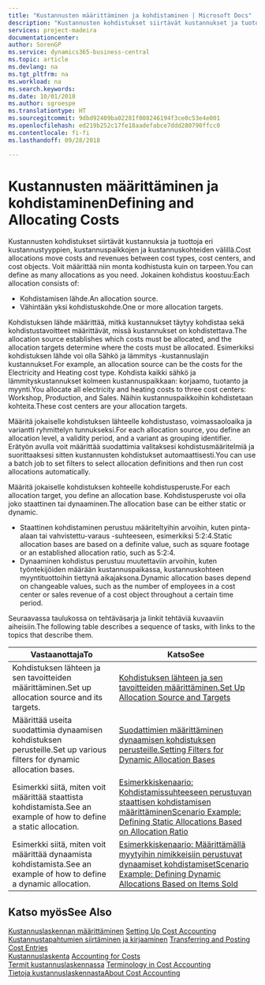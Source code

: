 ```yaml
---
title: "Kustannusten määrittäminen ja kohdistaminen | Microsoft Docs"
description: "Kustannusten kohdistukset siirtävät kustannukset ja tuotot eri kustannustyyppien, kustannuspaikkojen ja kustannuskohteiden välillä. Voit määrittää niin monta kodhistusta kuin on tarpeen."
services: project-madeira
documentationcenter: 
author: SorenGP
ms.service: dynamics365-business-central
ms.topic: article
ms.devlang: na
ms.tgt_pltfrm: na
ms.workload: na
ms.search.keywords: 
ms.date: 10/01/2018
ms.author: sgroespe
ms.translationtype: HT
ms.sourcegitcommit: 9dbd92409ba02281f008246194f3ce0c53e4e001
ms.openlocfilehash: ed219b252c17fe18aadefabce7ddd280790ffcc0
ms.contentlocale: fi-fi
ms.lasthandoff: 09/28/2018

---
```

# <a name="defining-and-allocating-costs"></a><span data-ttu-id="d7d94-104">Kustannusten määrittäminen ja kohdistaminen</span><span class="sxs-lookup"><span data-stu-id="d7d94-104">Defining and Allocating Costs</span></span>
<span data-ttu-id="d7d94-105">Kustannusten kohdistukset siirtävät kustannuksia ja tuottoja eri kustannustyyppien, kustannuspaikkojen ja kustannuskohteiden välillä.</span><span class="sxs-lookup"><span data-stu-id="d7d94-105">Cost allocations move costs and revenues between cost types, cost centers, and cost objects.</span></span> <span data-ttu-id="d7d94-106">Voit määrittää niin monta kodhistusta kuin on tarpeen.</span><span class="sxs-lookup"><span data-stu-id="d7d94-106">You can define as many allocations as you need.</span></span> <span data-ttu-id="d7d94-107">Jokainen kohdistus koostuu:</span><span class="sxs-lookup"><span data-stu-id="d7d94-107">Each allocation consists of:</span></span>  

-   <span data-ttu-id="d7d94-108">Kohdistamisen lähde.</span><span class="sxs-lookup"><span data-stu-id="d7d94-108">An allocation source.</span></span>  
-   <span data-ttu-id="d7d94-109">Vähintään yksi kohdistuskohde.</span><span class="sxs-lookup"><span data-stu-id="d7d94-109">One or more allocation targets.</span></span>  

<span data-ttu-id="d7d94-110">Kohdistuksen lähde määrittää, mitkä kustannukset täytyy kohdistaa sekä kohdistustavoitteet määrittävät, missä kustannukset on kohdistettava.</span><span class="sxs-lookup"><span data-stu-id="d7d94-110">The allocation source establishes which costs must be allocated, and the allocation targets determine where the costs must be allocated.</span></span> <span data-ttu-id="d7d94-111">Esimerkiksi kohdistuksen lähde voi olla Sähkö ja lämmitys -kustannuslajin kustannukset.</span><span class="sxs-lookup"><span data-stu-id="d7d94-111">For example, an allocation source can be the costs for the Electricity and Heating cost type.</span></span> <span data-ttu-id="d7d94-112">Kohdista kaikki sähkö ja lämmityskustannukset kolmeen kustannuspaikkaan: korjaamo, tuotanto ja myynti.</span><span class="sxs-lookup"><span data-stu-id="d7d94-112">You allocate all electricity and heating costs to three cost centers: Workshop, Production, and Sales.</span></span> <span data-ttu-id="d7d94-113">Näihin kustannuspaikkoihin kohdistetaan kohteita.</span><span class="sxs-lookup"><span data-stu-id="d7d94-113">These cost centers are your allocation targets.</span></span>  

<span data-ttu-id="d7d94-114">Määritä jokaiselle kohdistuksen lähteelle kohdistustaso, voimassaoloaika ja variantti ryhmittelyn tunnukseksi.</span><span class="sxs-lookup"><span data-stu-id="d7d94-114">For each allocation source, you define an allocation level, a validity period, and a variant as grouping identifier.</span></span> <span data-ttu-id="d7d94-115">Erätyön avulla voit määrittää suodattimia valitaksesi kohdistusmääritelmiä ja suorittaaksesi sitten kustannusten kohdistukset automaattisesti.</span><span class="sxs-lookup"><span data-stu-id="d7d94-115">You can use a batch job to set filters to select allocation definitions and then run cost allocations automatically.</span></span>  

<span data-ttu-id="d7d94-116">Määritä jokaiselle kohdistuksen kohteelle kohdistusperuste.</span><span class="sxs-lookup"><span data-stu-id="d7d94-116">For each allocation target, you define an allocation base.</span></span> <span data-ttu-id="d7d94-117">Kohdistusperuste voi olla joko staattinen tai dynaaminen.</span><span class="sxs-lookup"><span data-stu-id="d7d94-117">The allocation base can be either static or dynamic.</span></span>  

-   <span data-ttu-id="d7d94-118">Staattinen kohdistaminen perustuu määriteltyihin arvoihin, kuten pinta-alaan tai vahvistettu-varaus -suhteeseen, esimerkiksi 5:2:4.</span><span class="sxs-lookup"><span data-stu-id="d7d94-118">Static allocation bases are based on a definite value, such as square footage or an established allocation ratio, such as 5:2:4.</span></span>  
-   <span data-ttu-id="d7d94-119">Dynaaminen kohdistus perustuu muutettaviin arvoihin, kuten työntekijöiden määrään kustannuspaikassa, kustannuskohteen myyntituottoihin tiettynä aikajaksona.</span><span class="sxs-lookup"><span data-stu-id="d7d94-119">Dynamic allocation bases depend on changeable values, such as the number of employees in a cost center or sales revenue of a cost object throughout a certain time period.</span></span>  

<span data-ttu-id="d7d94-120">Seuraavassa taulukossa on tehtäväsarja ja linkit tehtäviä kuvaaviin aiheisiin.</span><span class="sxs-lookup"><span data-stu-id="d7d94-120">The following table describes a sequence of tasks, with links to the topics that describe them.</span></span>

|<span data-ttu-id="d7d94-121">Vastaanottaja</span><span class="sxs-lookup"><span data-stu-id="d7d94-121">To</span></span>|<span data-ttu-id="d7d94-122">Katso</span><span class="sxs-lookup"><span data-stu-id="d7d94-122">See</span></span>|  
|--------|---------|  
|<span data-ttu-id="d7d94-123">Kohdistuksen lähteen ja sen tavoitteiden määrittäminen.</span><span class="sxs-lookup"><span data-stu-id="d7d94-123">Set up allocation source and its targets.</span></span>|[<span data-ttu-id="d7d94-124">Kohdistuksen lähteen ja sen tavoitteiden määrittäminen.</span><span class="sxs-lookup"><span data-stu-id="d7d94-124">Set Up Allocation Source and Targets</span></span>](finance-how-to-set-up-allocation-source-and-targets.md)|  
|<span data-ttu-id="d7d94-125">Määrittää useita suodattimia dynaamisen kohdistuksen perusteille.</span><span class="sxs-lookup"><span data-stu-id="d7d94-125">Set up various filters for dynamic allocation bases.</span></span>|[<span data-ttu-id="d7d94-126">Suodattimien määrittäminen dynaamisen kohdistuksen perusteille.</span><span class="sxs-lookup"><span data-stu-id="d7d94-126">Setting Filters for Dynamic Allocation Bases</span></span>](finance-setting-filters-for-dynamic-allocation-bases.md)|  
|<span data-ttu-id="d7d94-127">Esimerkki siitä, miten voit määrittää staattista kohdistamista.</span><span class="sxs-lookup"><span data-stu-id="d7d94-127">See an example of how to define a static allocation.</span></span>|[<span data-ttu-id="d7d94-128">Esimerkkiskenaario: Kohdistamissuhteeseen perustuvan staattisen kohdistamisen määrittäminen</span><span class="sxs-lookup"><span data-stu-id="d7d94-128">Scenario Example: Defining Static Allocations Based on Allocation Ratio</span></span>](finance-scenario-example-defining-static-allocations-based-on-allocation-ratio.md)|  
|<span data-ttu-id="d7d94-129">Esimerkki siitä, miten voit määrittää dynaamista kohdistamista.</span><span class="sxs-lookup"><span data-stu-id="d7d94-129">See an example of how to define a dynamic allocation.</span></span>|[<span data-ttu-id="d7d94-130">Esimerkkiskenaario: Määrittämällä myytyihin nimikkeisiin perustuvat dynaamiset kohdistamiset</span><span class="sxs-lookup"><span data-stu-id="d7d94-130">Scenario Example: Defining Dynamic Allocations Based on Items Sold</span></span>](finance-scenario-example-defining-dynamic-allocations-based-on-items-sold.md)|  

## <a name="see-also"></a><span data-ttu-id="d7d94-131">Katso myös</span><span class="sxs-lookup"><span data-stu-id="d7d94-131">See Also</span></span>  
 <span data-ttu-id="d7d94-132">[Kustannuslaskennan määrittäminen](finance-set-up-cost-accounting.md) </span><span class="sxs-lookup"><span data-stu-id="d7d94-132">[Setting Up Cost Accounting](finance-set-up-cost-accounting.md) </span></span>  
 <span data-ttu-id="d7d94-133">[Kustannustapahtumien siirtäminen ja kirjaaminen](finance-transfer-and-post-cost-entries.md) </span><span class="sxs-lookup"><span data-stu-id="d7d94-133">[Transferring and Posting Cost Entries](finance-transfer-and-post-cost-entries.md) </span></span>  
 <span data-ttu-id="d7d94-134">[Kustannuslaskenta](finance-manage-cost-accounting.md) </span><span class="sxs-lookup"><span data-stu-id="d7d94-134">[Accounting for Costs](finance-manage-cost-accounting.md) </span></span>  
 <span data-ttu-id="d7d94-135">[Termit kustannuslaskennassa](finance-terminology-in-cost-accounting.md) </span><span class="sxs-lookup"><span data-stu-id="d7d94-135">[Terminology in Cost Accounting](finance-terminology-in-cost-accounting.md) </span></span>  
 [<span data-ttu-id="d7d94-136">Tietoja kustannuslaskennasta</span><span class="sxs-lookup"><span data-stu-id="d7d94-136">About Cost Accounting</span></span>](finance-about-cost-accounting.md)

